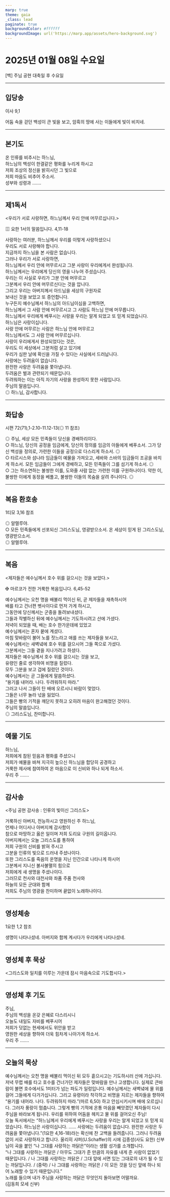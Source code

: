 ```yaml
---
marp: true
theme: gaia
_class: lead
paginate: true
backgroundColor: #ffffff
backgroundImage: url('https://marp.app/assets/hero-background.svg')
---
```


# 2025년 01월 08일 수요일

[백] 주님 공현 대축일 후 수요일  




---

## 입당송

이사 9,1

어둠 속을 걷던 백성이 큰 빛을 보고, 암흑의 땅에 사는 이들에게 빛이 비치네.  
  


---

## 본기도

온 인류를 비추시는 하느님,  
하느님의 백성이 한결같은 평화를 누리게 하시고  
저희 조상의 정신을 밝히시던 그 빛으로  
저희 마음도 비추어 주소서.  
성부와 성령과 …….  
  


---

## 제1독서

<우리가 서로 사랑하면, 하느님께서 우리 안에 머무르십니다.>

▥ 요한 1서의 말씀입니다. 4,11-18

사랑하는 여러분, 하느님께서 우리를 이렇게 사랑하셨으니  
우리도 서로 사랑해야 합니다.  
지금까지 하느님을 본 사람은 없습니다.  
그러나 우리가 서로 사랑하면,  
하느님께서 우리 안에 머무르시고 그분 사랑이 우리에게서 완성됩니다.  
하느님께서는 우리에게 당신의 영을 나누어 주셨습니다.  
우리는 이 사실로 우리가 그분 안에 머무르고  
그분께서 우리 안에 머무르신다는 것을 압니다.  
그리고 우리는 아버지께서 아드님을 세상의 구원자로  
보내신 것을 보았고 또 증언합니다.  
누구든지 예수님께서 하느님의 아드님이심을 고백하면,  
하느님께서 그 사람 안에 머무르시고 그 사람도 하느님 안에 머무릅니다.  
하느님께서 우리에게 베푸시는 사랑을 우리는 알게 되었고 또 믿게 되었습니다.  
하느님은 사랑이십니다.  
사랑 안에 머무르는 사람은 하느님 안에 머무르고  
하느님께서도 그 사람 안에 머무르십니다.  
사랑이 우리에게서 완성되었다는 것은,  
우리도 이 세상에서 그분처럼 살고 있기에  
우리가 심판 날에 확신을 가질 수 있다는 사실에서 드러납니다.  
사랑에는 두려움이 없습니다.  
완전한 사랑은 두려움을 쫓아냅니다.  
두려움은 벌과 관련되기 때문입니다.  
두려워하는 이는 아직 자기의 사랑을 완성하지 못한 사람입니다.  
주님의 말씀입니다.  
◎ 하느님, 감사합니다.  
  


---

## 화답송

시편 72(71),1-2.10-11.12-13(◎ 11 참조)

◎ 주님, 세상 모든 민족들이 당신을 경배하리이다.  
○ 하느님, 당신의 공정을 임금에게, 당신의 정의를 임금의 아들에게 베푸소서. 그가 당신 백성을 정의로, 가련한 이들을 공정으로 다스리게 하소서. ◎  
○ 타르시스와 섬나라 임금들이 예물을 가져오고, 세바와 스바의 임금들이 조공을 바치게 하소서. 모든 임금들이 그에게 경배하고, 모든 민족들이 그를 섬기게 하소서. ◎  
○ 그는 하소연하는 불쌍한 이를, 도와줄 사람 없는 가련한 이를 구원하나이다. 약한 이, 불쌍한 이에게 동정을 베풀고, 불쌍한 이들의 목숨을 살려 주나이다. ◎  
  


---

## 복음 환호송

1티모 3,16 참조

◎ 알렐루야.  
○ 모든 민족들에게 선포되신 그리스도님, 영광받으소서. 온 세상이 믿게 된 그리스도님, 영광받으소서.  
◎ 알렐루야.  
  


---

## 복음

<제자들은 예수님께서 호수 위를 걸으시는 것을 보았다.>

✠ 마르코가 전한 거룩한 복음입니다. 6,45-52

예수님께서는 오천 명을 배불리 먹이신 뒤, 곧 제자들을 재촉하시어  
배를 타고 건너편 벳사이다로 먼저 가게 하시고,  
그동안에 당신께서는 군중을 돌려보내셨다.  
그들과 작별하신 뒤에 예수님께서는 기도하시려고 산에 가셨다.  
저녁이 되었을 때, 배는 호수 한가운데에 있었고  
예수님께서는 혼자 뭍에 계셨다.  
마침 맞바람이 불어 노를 젓느라고 애를 쓰는 제자들을 보시고,  
예수님께서는 새벽녘에 호수 위를 걸으시어 그들 쪽으로 가셨다.  
그분께서는 그들 곁을 지나가려고 하셨다.  
제자들은 예수님께서 호수 위를 걸으시는 것을 보고,  
유령인 줄로 생각하여 비명을 질렀다.  
모두 그분을 보고 겁에 질렸던 것이다.  
예수님께서는 곧 그들에게 말씀하셨다.  
“용기를 내어라. 나다. 두려워하지 마라.”  
그러고 나서 그들이 탄 배에 오르시니 바람이 멎었다.  
그들은 너무 놀라 넋을 잃었다.  
그들은 빵의 기적을 깨닫지 못하고 오히려 마음이 완고해졌던 것이다.  
주님의 말씀입니다.  
◎ 그리스도님, 찬미합니다.  
  


---

## 예물 기도

하느님,  
저희에게 참된 믿음과 평화를 주셨으니  
저희가 예물을 바쳐 지극히 높으신 하느님을 합당히 공경하고  
거룩한 제사에 참여하여 온 마음으로 이 신비와 하나 되게 하소서.  
우리 주 …….  
  


---

## 감사송

<주님 공현 감사송 : 인류의 빛이신 그리스도>

거룩하신 아버지, 전능하시고 영원하신 주 하느님,  
언제나 어디서나 아버지께 감사함이  
참으로 마땅하고 옳은 일이며 저희 도리요 구원의 길이옵니다.  
아버지께서는 오늘 그리스도를 통하여  
저희 구원의 신비를 밝혀 주시고  
그분을 인류의 빛으로 드러내 주셨나이다.  
또한 그리스도를 죽음의 운명을 지닌 인간으로 나타나게 하시어  
그분께서 지니신 불사불멸의 힘으로  
저희에게 새 생명을 주셨나이다.  
그러므로 천사와 대천사와 좌품 주품 천사와  
하늘의 모든 군대와 함께  
저희도 주님의 영광을 찬미하며 끝없이 노래하나이다.  
  


---

## 영성체송

1요한 1,2 참조

생명이 나타나셨네. 아버지와 함께 계시다가 우리에게 나타나셨네.  
  


---

## 영성체 후 묵상

<그리스도와 일치를 이루는 가운데 잠시 마음속으로 기도합시다.>  


---

## 영성체 후 기도

주님,  
주님의 백성을 온갖 은혜로 다스리시니  
오늘도 내일도 자비를 베푸시어  
저희가 덧없는 현세에서도 위안을 받고  
영원한 세상을 향하여 더욱 힘차게 나아가게 하소서.  
우리 주 …….  
  


---

## 오늘의 묵상

예수님께서는 오천 명을 배불리 먹이신 뒤 모두 흩으시고는 기도하시러 산에 가십니다. 저녁 무렵 배를 타고 호수를 건너가던 제자들은 맞바람을 만나 고생합니다. 실제로 큰바람이 불면 호수에서도 1미터가 넘는 파도가 일렁입니다. 예수님께서는 새벽녘에 물 위를 걸어 그들에게 다가가십니다. 그리고 유령이라 착각하고 비명을 지르는 제자들을 향하여 “용기를 내어라. 나다. 두려워하지 마라.”(마르 6,50) 하고 안심시키시며 배에 오르십니다. 그러자 풍랑이 멈춥니다. 그렇게 빵의 기적에 온통 마음을 빼앗겼던 제자들이 다시 주님을 바라보게 됩니다. 우리를 위하여 어둠을 헤치고 물 위를 걸어오신 주님!  
오늘 독서에서는 “하느님께서 우리에게 베푸시는 사랑을 우리는 알게 되었고 또 믿게 되었습니다. 하느님은 사랑이십니다. …… 사랑에는 두려움이 없습니다. 완전한 사랑은 두려움을 쫓아냅니다.”(1요한 4,16-18)라는 확신에 찬 고백을 들려줍니다. 그러니 두려움 없이 서로 사랑하자고 합니다. 울리히 샤퍼(U.Schaffer)의 시에 김종성(사도 요한) 신부님이 곡을 붙인 “나 그대를 사랑하는 까닭은”이라는 생활 성가를 소개합니다.  
“나 그대를 사랑하는 까닭은 / 아무도 그대가 준 만큼의 자유를 내게 준 사람이 없었기 때문입니다. / 나 그대를 사랑하는 까닭은 / 그대 앞에 서면 있는 그대로의 내가 될 수 있는 까닭입니다. / (중략) / 나 그대를 사랑하는 까닭은 / 이 모든 것을 당신 앞에 하나 되어 노래할 수 있기 때문입니다.”  
노래를 들으며 내가 주님을 사랑하는 까닭은 무엇인지 돌아보면 어떨까요.  
(김동희 모세 신부)  


---